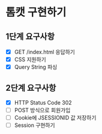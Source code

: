 # 톰캣 구현하기

## 1단계 요구사항
- [x] GET /index.html 응답하기
- [x] CSS 지원하기
- [x] Query String 파싱

## 2단계 요구사항
- [x] HTTP Status Code 302
- [ ] POST 방식으로 회원가입
- [ ] Cookie에 JSESSIONID 값 저장하기
- [ ] Session 구현하기
